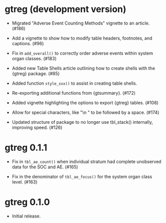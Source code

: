 # gtreg (development version)

* Migrated "Adverse Event Counting Methods" vignette to an article. (#186)

* Add a vignette to show how to modify table headers, footnotes, and captions. (#96)

* Fix in `add_overall()` to correctly order adverse events within system organ classes. (#183)

* Added new Table Shells article outlining how to create shells with the {gtreg} package. (#85)

* Added function `style_xxx()` to assist in creating table shells.

* Re-exporting additional functions from {gtsummary}. (#172)

* Added vignette highlighting the options to export {gtreg} tables. (#108)

* Allow for special characters, like "\n " to be followed by a space. (#174)
 
* Updated structure of package to no longer use tbl_stack() internally, improving speed. (#126)

# gtreg 0.1.1

* Fix in `tbl_ae_count()` when individual stratum had complete unobserved data for the SOC and AE. (#165)

* Fix in the denominator of `tbl_ae_focus()` for the system organ class level. (#163)

# gtreg 0.1.0

* Initial release.
